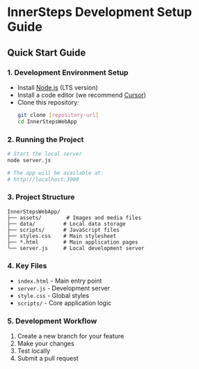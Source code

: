 # InnerSteps Development Setup Guide

## Quick Start Guide

### 1. Development Environment Setup
- Install [Node.js](https://nodejs.org/) (LTS version)
- Install a code editor (we recommend [Cursor](https://www.cursor.com/))
- Clone this repository:
  ```bash
  git clone [repository-url]
  cd InnerStepsWebApp
  ```

### 2. Running the Project
```bash
# Start the local server
node server.js

# The app will be available at:
# http://localhost:3000
```

### 3. Project Structure
```
InnerStepsWebApp/
├── assets/        # Images and media files
├── data/         # Local data storage
├── scripts/      # JavaScript files
├── styles.css    # Main stylesheet
├── *.html        # Main application pages
└── server.js     # Local development server
```

### 4. Key Files
- `index.html` - Main entry point
- `server.js` - Development server
- `style.css` - Global styles
- `scripts/` - Core application logic

### 5. Development Workflow
1. Create a new branch for your feature
2. Make your changes
3. Test locally
4. Submit a pull request